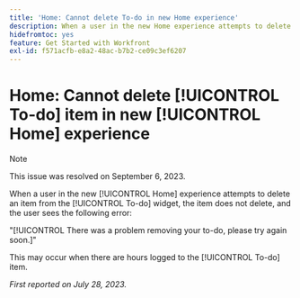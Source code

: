 ```yaml
---
title: 'Home: Cannot delete To-do in new Home experience'
description: When a user in the new Home experience attempts to delete an item from the To-do widget, the item does not delete, and the user sees an error.
hidefromtoc: yes
feature: Get Started with Workfront
exl-id: f571acfb-e8a2-48ac-b7b2-ce09c3ef6207
---
```

# Home: Cannot delete [!UICONTROL To-do] item in new [!UICONTROL Home] experience

>[!NOTE]
>
>This issue was resolved on September 6, 2023.

When a user in the new [!UICONTROL Home] experience attempts to delete an item from the [!UICONTROL To-do] widget, the item does not delete, and the user sees the following error:

"[!UICONTROL There was a problem removing your to-do, please try again soon.]"

This may occur when there are hours logged to the [!UICONTROL To-do] item.

_First reported on July 28, 2023._
